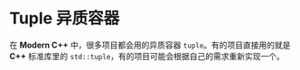 # Tuple 异质容器

[](../img/bb.png)

在 **Modern C++** 中，很多项目都会用的异质容器 `tuple`。有的项目直接用的就是 **C++** 标准库里的 `std::tuple`，有的项目可能会根据自己的需求重新实现一个。
